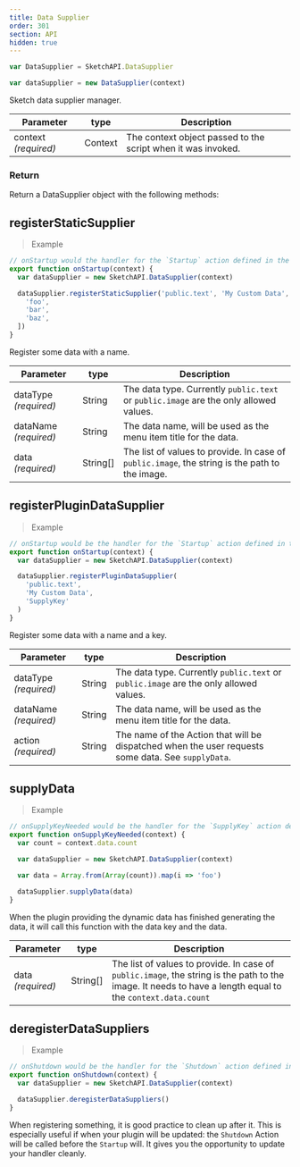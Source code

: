 ```yaml
---
title: Data Supplier
order: 301
section: API
hidden: true
---
```


```js
var DataSupplier = SketchAPI.DataSupplier

var dataSupplier = new DataSupplier(context)
```

Sketch data supplier manager.

| Parameter            | type    | Description                                                  |
| -------------------- | ------- | ------------------------------------------------------------ |
| context _(required)_ | Context | The context object passed to the script when it was invoked. |

### Return

Return a DataSupplier object with the following methods:

## registerStaticSupplier

> Example

```js
// onStartup would the handler for the `Startup` action defined in the manifest.json
export function onStartup(context) {
  var dataSupplier = new SketchAPI.DataSupplier(context)

  dataSupplier.registerStaticSupplier('public.text', 'My Custom Data', [
    'foo',
    'bar',
    'baz',
  ])
}
```

Register some data with a name.

| Parameter             | type     | Description                                                                                    |
| --------------------- | -------- | ---------------------------------------------------------------------------------------------- |
| dataType _(required)_ | String   | The data type. Currently `public.text` or `public.image` are the only allowed values.          |
| dataName _(required)_ | String   | The data name, will be used as the menu item title for the data.                               |
| data _(required)_     | String[] | The list of values to provide. In case of `public.image`, the string is the path to the image. |

## registerPluginDataSupplier

> Example

```js
// onStartup would be the handler for the `Startup` action defined in the manifest.json
export function onStartup(context) {
  var dataSupplier = new SketchAPI.DataSupplier(context)

  dataSupplier.registerPluginDataSupplier(
    'public.text',
    'My Custom Data',
    'SupplyKey'
  )
}
```

Register some data with a name and a key.

| Parameter             | type   | Description                                                                                        |
| --------------------- | ------ | -------------------------------------------------------------------------------------------------- |
| dataType _(required)_ | String | The data type. Currently `public.text` or `public.image` are the only allowed values.              |
| dataName _(required)_ | String | The data name, will be used as the menu item title for the data.                                   |
| action _(required)_   | String | The name of the Action that will be dispatched when the user requests some data. See `supplyData`. |

## supplyData

> Example

```js
// onSupplyKeyNeeded would be the handler for the `SupplyKey` action defined in the manifest.json
export function onSupplyKeyNeeded(context) {
  var count = context.data.count

  var dataSupplier = new SketchAPI.DataSupplier(context)

  var data = Array.from(Array(count)).map(i => 'foo')

  dataSupplier.supplyData(data)
}
```

When the plugin providing the dynamic data has finished generating the data, it will call this function with the data key and the data.

| Parameter         | type     | Description                                                                                                                                                |
| ----------------- | -------- | ---------------------------------------------------------------------------------------------------------------------------------------------------------- |
| data _(required)_ | String[] | The list of values to provide. In case of `public.image`, the string is the path to the image. It needs to have a length equal to the `context.data.count` |

## deregisterDataSuppliers

> Example

```js
// onShutdown would be the handler for the `Shutdown` action defined in the manifest.json
export function onShutdown(context) {
  var dataSupplier = new SketchAPI.DataSupplier(context)

  dataSupplier.deregisterDataSuppliers()
}
```

When registering something, it is good practice to clean up after it. This is especially useful if when your plugin will be updated: the `Shutdown` Action will be called before the `Startup` will. It gives you the opportunity to update your handler cleanly.

